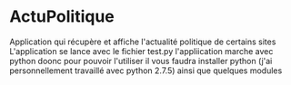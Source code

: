 # ActuPolitique
Application qui récupère et affiche l'actualité politique de certains sites
L'application se lance avec le fichier test.py
l'appliication marche avec python doonc pour pouvoir l'utiliser il vous faudra 
installer python (j'ai personnellement travaillé avec python 2.7.5) ainsi que quelques
modules

